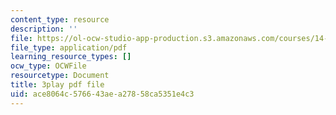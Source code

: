 ```yaml
---
content_type: resource
description: ''
file: https://ol-ocw-studio-app-production.s3.amazonaws.com/courses/14-01-principles-of-microeconomics-fall-2018/ace8064c576643aea27858ca5351e4c3_BF1ZtGIjTik.pdf
file_type: application/pdf
learning_resource_types: []
ocw_type: OCWFile
resourcetype: Document
title: 3play pdf file
uid: ace8064c-5766-43ae-a278-58ca5351e4c3
---
```

